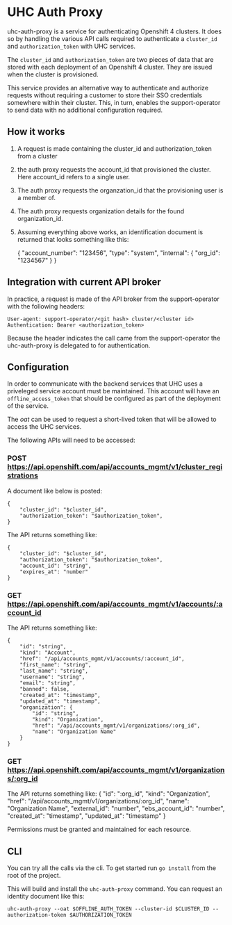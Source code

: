 # UHC Auth Proxy

uhc-auth-proxy is a service for authenticating Openshift 4 clusters. It does
so by handling the various API calls required to authenticate a `cluster_id`
and `authorization_token` with UHC services.

The `cluster_id` and `authorization_token` are two pieces of data that are
stored with each deployment of an Openshift 4 cluster. They are issued when
the cluster is provisioned.

This service provides an alternative way to authenticate and authorize
requests without requiring a customer to store their SSO credentials
somewhere within their cluster. This, in turn, enables the support-operator
to send data with no additional configuration required.

## How it works

1. A request is made containing the cluster_id and authorization_token from a
   cluster
2. the auth proxy requests the account_id that provisioned the cluster. Here
   account_id refers to a single user.
3. The auth proxy requests the organzation_id that the provisioning user is a
   member of.
4. The auth proxy requests organization details for the found
   organization_id.
5. Assuming everything above works, an identification document is returned
   that looks something like this:

    {
        "account_number": "123456",
        "type": "system",
        "internal": {
            "org_id": "1234567"
        }
    }

## Integration with current API broker

In practice, a request is made of the API broker from the support-operator
with the following headers:

    User-agent: support-operator/<git hash> cluster/<cluster id>
    Authentication: Bearer <authorization_token>

Because the header indicates the call came from the support-operator the
uhc-auth-proxy is delegated to for authentication.

## Configuration

In order to communicate with the backend services that UHC uses a priveleged
service account must be maintained. This account will have an
`offline_access_token` that should be configured as part of the deployment of
the service.

The _oat_ can be used to request a short-lived token that will be allowed to
access the UHC services.

The following APIs will need to be accessed:

### POST https://api.openshift.com/api/accounts_mgmt/v1/cluster_registrations

A document like below is posted:

    {
        "cluster_id": "$cluster_id",
        "authorization_token": "$authorization_token",
    }

The API returns something like:

    {
        "cluster_id": "$cluster_id",
        "authorization_token": "$authorization_token",
        "account_id": "string",
        "expires_at": "number"
    }

### GET https://api.openshift.com/api/accounts_mgmt/v1/accounts/:account_id

The API returns something like:

    {
        "id": "string",
        "kind": "Account",
        "href": "/api/accounts_mgmt/v1/accounts/:account_id",
        "first_name": "string",
        "last_name": "string",
        "username": "string",
        "email": "string",
        "banned": false,
        "created_at": "timestamp",
        "updated_at": "timestamp",
        "organization": {
            "id": "string",
            "kind": "Organization",
            "href": "/api/accounts_mgmt/v1/organizations/:org_id",
            "name": "Organization Name"
        }
    }

### GET https://api.openshift.com/api/accounts_mgmt/v1/organizations/:org_id

The API returns something like:
    {
        "id": ":org_id",
        "kind": "Organization",
        "href": "/api/accounts_mgmt/v1/organizations/:org_id",
        "name": "Organization Name",
        "external_id": "number",
        "ebs_account_id": "number",
        "created_at": "timestamp",
        "updated_at": "timestamp"
    }

Permissions must be granted and maintained for each resource.

## CLI

You can try all the calls via the cli. To get started run `go install` from
the root of the project.

This will build and install the `uhc-auth-proxy` command. You can request an
identity document like this:

    uhc-auth-proxy --oat $OFFLINE_AUTH_TOKEN --cluster-id $CLUSTER_ID --authorization-token $AUTHORIZATION_TOKEN
